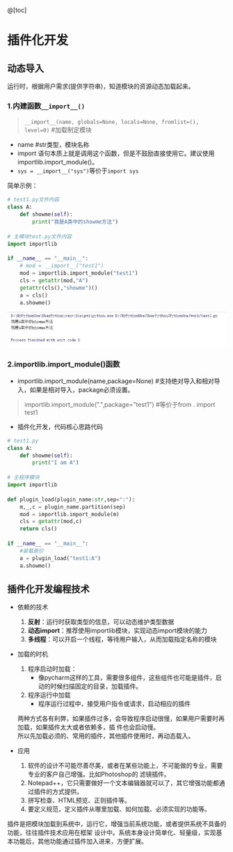 @[toc]

# 插件化开发

## 动态导入

运行时，根据用户需求(提供字符串)，知道模块的资源动态加载起来。

### 1.内建函数`__import__()`

> `__import__(name, globals=None, locals=None, fromlist=(), level=0)` #加载制定模块

* name #str类型，模块名称
* import 语句本质上就是调用这个函数，但是不鼓励直接使用它。建议使用importlib.import_module()。  
* `sys = __import__("sys")`等价于`import sys`  

简单示例：

````python
# test1.py文件内容
class A:
    def showme(self):
        print("我是A类中的showme方法")

# 主模块test.py文件内容
import importlib

if __name__ == "__main__":
    # mod = __import__("test1")
    mod = importlib.import_module("test1")
    cls = getattr(mod,"A")
    getattr(cls(),"showme")()
    a = cls()
    a.showme()
````

![plug_001](https://raw.githubusercontent.com/1263351411/xdd.github.io/master/img/python/plug_001.jpg)

### 2.importlib.import_module()函数

* importlib.import_module(name,package=None) #支持绝对导入和相对导入，如果是相对导入，package必须设置。

>importlib.import_module(".",package="test1") #等价于from . import test1

* 插件化开发，代码核心思路代码

````python
# test1.py
class A:
    def showme(self):
        print("I am A")

# 主程序模块
import importlib

def plugin_load(plugin_name:str,sep=":"):
    m,_,c = plugin_name.partition(sep)
    mod = importlib.import_module(m)
    cls = getattr(mod,c)
    return cls()

if __name__ == "__main__":
    #装载差价
    a = plugin_load("test1:A")
    a.showme()
````

## 插件化开发编程技术

* 依赖的技术
    1. **反射**：运行时获取类型的信息，可以动态维护类型数据  
    2. **动态import**：推荐使用importlib模块，实现动态import模块的能力  
    3. **多线程**：可以开启一个线程，等待用户输入，从而加载指定名称的模块  
* 加载的时机
    1. 程序启动时加载：
        * 像pycharm这样的工具，需要很多组件，这些组件也可能是插件，启动的时候扫描固定的目录，加载插件。  
    2. 程序运行中加载
        * 程序运行过程中，接受用户指令或请求，启动相应的插件  

    两种方式各有利弊，如果插件过多，会导致程序启动很慢，如果用户需要时再加载，如果插件太大或者依赖多，插 件也会启动慢。  
    所以先加载必须的、常用的插件，其他插件使用时，再动态载入。  
* 应用
    1. 软件的设计不可能尽善尽美，或者在某些功能上，不可能做的专业，需要专业的客户自己增强。比如Photoshop的 滤镜插件。
    2. Notepad++，它只需要做好一个文本编辑器就可以了，其它增强功能都通过插件的方式提供。  
    3. 拼写检查、HTML预览、正则插件等。  
    4. 要定义规范，定义插件从哪里加载、如何加载、必须实现的功能等。 

插件是把模块加载到系统中，运行它，增强当前系统功能，或者提供系统不具备的功能，往往插件技术应用在框架 设计中。系统本身设计简单化、轻量级，实现基本功能后，其他功能通过插件加入进来，方便扩展。





